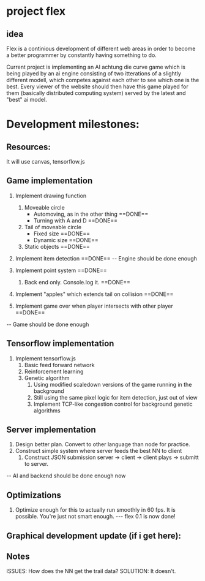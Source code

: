 # project flex

## idea
Flex is a continious development of different web areas in order to become a better programmer by constantly having something to do. 

Current project is implementing an AI achtung die curve game which is being played by an ai engine consisting of two itterations of a slightly different modell, which competes against each other to see which one is the best. Every viewer of the website should then have this game played for them (basically distributed computing system) served by the latest and "best" ai model.

# Development milestones:

## Resources:
It will use canvas, tensorflow.js

## Game implementation
1. Implement drawing function
    1. Moveable circle
        * Automoving, as in the other thing                         ==DONE==
        * Turning with A and D                                      ==DONE==
    2. Tail of moveable circle                  
        * Fixed size                                                ==DONE==
        * Dynamic size                                              ==DONE== 
    3. Static objects                                               ==DONE==
2. Implement item detection                                         ==DONE==
-- Engine should be done enough                 

3. Implement point system                                          ==DONE==
    1. Back end only. Console.log it.                              ==DONE==
4. Implement "apples" which extends tail on collision              ==DONE==
5. Implement game over when player intersects with other player    ==DONE==

-- Game should be done enough

## Tensorflow implementation
1. Implement tensorflow.js
    1. Basic feed forward network
    2. Reinforcement learning
    3. Genetic algorithm 
        1. Using modified scaledown versions of the game running in the background
        2. Still using the same pixel logic for item detection, just out of view
        3. Implement TCP-like congestion control for background genetic algorithms

## Server implementation
1. Design better plan. Convert to other language than node for practice.
2. Construct simple system where server feeds the best NN to client
    1. Construct JSON submission server -> client -> client plays -> submitt to server.

-- AI and backend should be done enough now

## Optimizations
1. Optimize enough for this to actually run smoothly in 60 fps. It is possible. You're just not smart enough. 
--- flex 0.1 is now done!

## Graphical development update (if i get here):

## Notes
ISSUES: How does the NN get the trail data? 
SOLUTION: It doesn't.